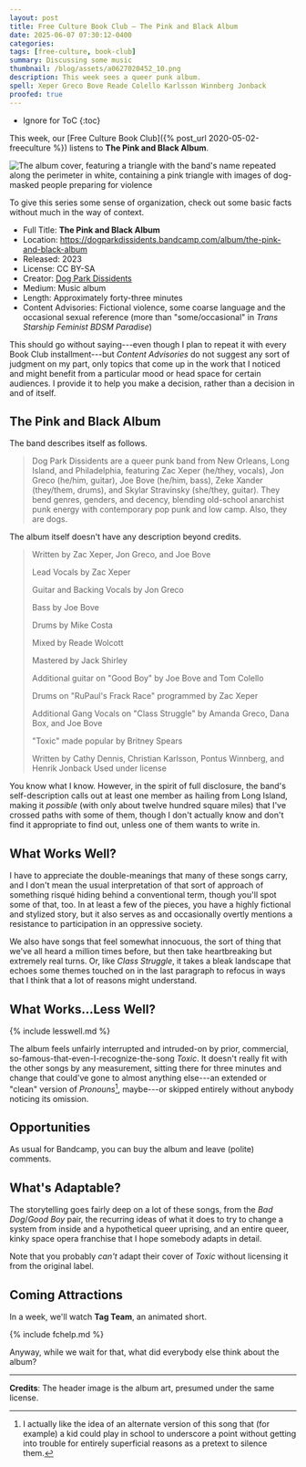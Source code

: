```yaml
---
layout: post
title: Free Culture Book Club — The Pink and Black Album
date: 2025-06-07 07:30:12-0400
categories:
tags: [free-culture, book-club]
summary: Discussing some music
thumbnail: /blog/assets/a0627020452_10.png
description: This week sees a queer punk album.
spell: Xeper Greco Bove Reade Colello Karlsson Winnberg Jonback
proofed: true
---
```


* Ignore for ToC
{:toc}

This week, our [Free Culture Book Club]({% post_url 2020-05-02-freeculture %}) listens to **The Pink and Black Album**.

![The album cover, featuring a triangle with the band's name repeated along the perimeter in white, containing a pink triangle with images of dog-masked people preparing for violence](/blog/assets/a0627020452_10.png "Woof?")

To give this series some sense of organization, check out some basic facts without much in the way of context.

 * Full Title:  **The Pink and Black Album**
 * Location:  <https://dogparkdissidents.bandcamp.com/album/the-pink-and-black-album>
 * Released:  2023
 * License:  CC BY-SA
 * Creator:  [Dog Park Dissidents](https://dogparkdissidents.bandcamp.com/)
 * Medium:  Music album
 * Length:  Approximately forty-three minutes
 * Content Advisories:  Fictional violence, some coarse language and the occasional sexual reference (more than "some/occasional" in *Trans Starship Feminist BDSM Paradise*)

This should go without saying---even though I plan to repeat it with every Book Club installment---but *Content Advisories* do not suggest any sort of judgment on my part, only topics that come up in the work that I noticed and might benefit from a particular mood or head space for certain audiences.  I provide it to help you make a decision, rather than a decision in and of itself.

## The Pink and Black Album

The band describes itself as follows.

 >  Dog Park Dissidents are a queer punk band from New Orleans, Long Island, and Philadelphia, featuring Zac Xeper (he/they, vocals), Jon Greco (he/him, guitar), Joe Bove (he/him, bass), Zeke Xander (they/them, drums), and Skylar Stravinsky (she/they, guitar). They bend genres, genders, and decency, blending old-school anarchist punk energy with contemporary pop punk and low camp. Also, they are dogs.

The album itself doesn't have any description beyond credits.

 > Written by Zac Xeper, Jon Greco, and Joe Bove
 >
 > Lead Vocals by Zac Xeper
 >
 > Guitar and Backing Vocals by Jon Greco
 >
 > Bass by Joe Bove
 >
 > Drums by Mike Costa
 >
 > Mixed by Reade Wolcott
 >
 > Mastered by Jack Shirley
 >
 > Additional guitar on "Good Boy" by Joe Bove and Tom Colello
 >
 > Drums on "RuPaul's Frack Race" programmed by Zac Xeper
 >
 > Additional Gang Vocals on "Class Struggle" by Amanda Greco, Dana Box, and Joe Bove
 >
 > "Toxic" made popular by Britney Spears
 >
 > Written by Cathy Dennis, Christian Karlsson, Pontus Winnberg, and Henrik Jonback
Used under license 

You know what I know.  However, in the spirit of full disclosure, the band's self-description calls out at least one member as hailing from Long Island, making it *possible* (with only about twelve hundred square miles) that I've crossed paths with some of them, though I don't actually know and don't find it appropriate to find out, unless one of them wants to write in.

## What Works Well?

I have to appreciate the double-meanings that many of these songs carry, and I don't mean the usual interpretation of that sort of approach of something risqué hiding behind a conventional term, though you'll spot some of that, too.  In at least a few of the pieces, you have a highly fictional and stylized story, but it also serves as and occasionally overtly mentions a resistance to participation in an oppressive society.

We also have songs that feel somewhat innocuous, the sort of thing that we've all heard a million times before, but then take heartbreaking but extremely real turns.  Or, like *Class Struggle*, it takes a bleak landscape that echoes some themes touched on in the last paragraph to refocus in ways that I think that a lot of reasons might understand.

## What Works...Less Well?

{% include lesswell.md %}

The album feels unfairly interrupted and intruded-on by prior, commercial, so-famous-that-even-I-recognize-the-song *Toxic*.  It doesn't really fit with the other songs by any measurement, sitting there for three minutes and change that could've gone to almost anything else---an extended or "clean" version of *Pronouns*[^1], maybe---or skipped entirely without anybody noticing its omission.

[^1]:  I actually like the idea of an alternate version of this song that (for example) a kid could play in school to underscore a point without getting into trouble for entirely superficial reasons as a pretext to silence them.

## Opportunities

As usual for Bandcamp, you can buy the album and leave (polite) comments.

## What's Adaptable?

The storytelling goes fairly deep on a lot of these songs, from the *Bad Dog*/*Good Boy* pair, the recurring ideas of what it does to try to change a system from inside and a hypothetical queer uprising, and an entire queer, kinky space opera franchise that I hope somebody adapts in detail.

Note that you probably *can't* adapt their cover of *Toxic* without licensing it from the original label.

## Coming Attractions

In a week, we'll watch **Tag Team**, an animated short.

{% include fchelp.md %}

Anyway, while we wait for that, what did everybody else think about the album?

* * *

**Credits**:  The header image is the album art, presumed under the same license.
